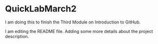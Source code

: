 # QuickLabMarch2
I am doing this to finish the Third Module on Introduction to GitHub.

I am editing the README file. Adding some more details about the project description.
